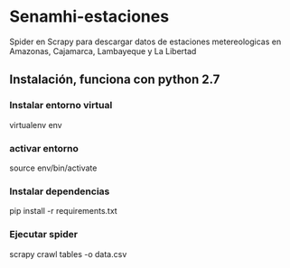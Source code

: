 # Senamhi-estaciones
Spider en Scrapy para descargar datos de estaciones metereologicas en Amazonas, Cajamarca, Lambayeque y La Libertad

## Instalación, funciona con python 2.7
### Instalar entorno virtual

virtualenv env

### activar entorno

source env/bin/activate

### Instalar dependencias

pip install -r requirements.txt

### Ejecutar spider

scrapy crawl tables -o data.csv


